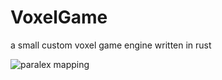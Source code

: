 # VoxelGame
a small custom voxel game engine written in rust

![paralex mapping](https://media.discordapp.net/attachments/449312743116505101/1193277884635283456/image.png?ex=65ac21a1&is=6599aca1&hm=8613c9e0cfdb990b6f4b83d6c4d6c3da0bfd6dabcaa3a127a217878715fe9639&=&format=webp&quality=lossless)
